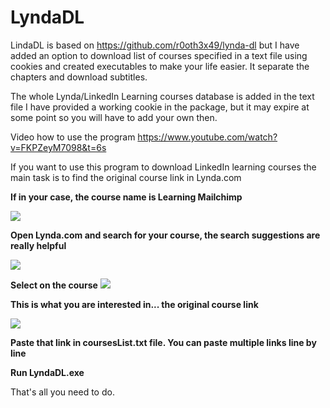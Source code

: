 # LyndaDL

LindaDL is based on https://github.com/r0oth3x49/lynda-dl but I have added an option to download list of courses specified in a text file using cookies and created executables to make your life easier. It separate the chapters and download subtitles.

The whole Lynda/LinkedIn Learning courses database is added in the text file
I have provided a working cookie in the package, but it may expire at some point so you will have to add your own then.

Video how to use the program https://www.youtube.com/watch?v=FKPZeyM7098&t=6s


If you want to use this program to download LinkedIn learning courses the main task is to find the original course link in Lynda.com 

<b>If in your case, the course name is Learning Mailchimp </b>

<img src="https://i.gyazo.com/13fc3efe6cc705f5e45ddd54ad1c01a7.png">

<b>Open Lynda.com and search for your course, the search suggestions are really helpful </b>

<img src ="https://i.gyazo.com/b427fcf145403a8c0bba3a8dba2fb694.png">

<b>Select on the course</b>
<img src="https://i.gyazo.com/0d205ac0478fa30f7353524cadabfe7d.png">

<b>This is what you are interested in... the original course link </b>

<img src="https://i.gyazo.com/517a04072dfffab2d85c5f885fe05f66.png">

<b>Paste that link in coursesList.txt file. You can paste multiple links line by line </b>

<b>Run LyndaDL.exe</b>

That's all you need to do.



